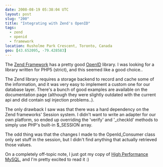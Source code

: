 ```yaml
---
date: 2008-08-19 05:38:04 UTC
layout: post
slug: "200"
title: "Integrating with Zend's OpenID"
tags:
  - zend
  - openid
  - framework
location: Rusholme Park Crescent, Toronto, Canada
geo: [43.652095, -79.428583]
---
```

<p>The <a href="http://framework.zend.com/">Zend Framework</a> has a pretty good <a href="http://framework.zend.com/manual/en/zend.openid.html">OpenID</a> library. I was looking for a library written for PHP5 (strict), and this seemed like a good choice..</p>

<p>The Zend library requires a storage backend to record and cache some of the information, and it was very easy to implement a custom one for our database layer. There's a bunch of good examples are available on the documentation page (although they were slightly outdated with the current api and did contain sql injection problems..).</p>

<p>The only drawback I saw was that there was a hard dependency on the Zend frameworks' Session system. I didn't want to write an adapter for our own platform, so ended up overriding the 'verify' and '_checkId' methods to simply use PHP's built-in $_SESSION array.</p>

<p>The odd thing was that the changes I made to the OpenId_Consumer class only set stuff in the session, but I didn't find anything that actually retrieved those values.</p>

<p>On a completely off-topic note, I just got my copy of <a href="http://www.amazon.com/High-Performance-MySQL-Optimization-Replication/dp/0596101716/ref=pd_bbs_sr_1?ie=UTF8&s=books&qid=1219099037&sr=1-1">High Performance MySQL</a>, and I'm pretty excited to read it :)</p>
